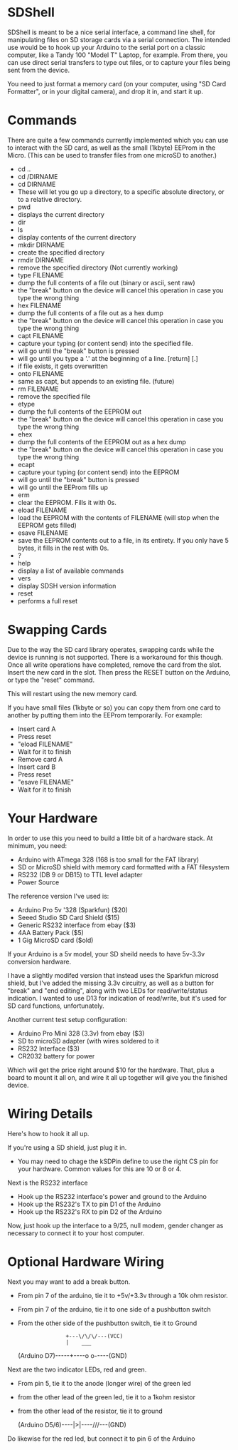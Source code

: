 SDShell
=======

SDShell is meant to be a nice serial interface, a command line
shell, for manipulating files on SD storage cards via a serial
connection.  The intended use would be to hook up your Arduino to
the serial port on a classic computer, like a Tandy 100 "Model T"
Laptop, for example.  From there, you can use direct serial transfers
to type out files, or to capture your files being sent from the
device.

You need to just format a memory card (on your computer, using "SD
Card Formatter", or in your digital camera), and drop it in, and
start it up.

Commands
========

There are quite a few commands currently implemented which you can
use to interact with the SD card, as well as the small (1kbyte)
EEProm in the Micro. (This can be used to transfer files from one
microSD to another.)

- cd ..
- cd /DIRNAME
- cd DIRNAME
 - These will let you go up a directory, to a specific absolute directory, or to a relative directory.
- pwd
 - displays the current directory
- dir
- ls
 - display contents of the current directory
- mkdir DIRNAME
 - create the specified directory
- rmdir DIRNAME
 - remove the specified directory (Not currently working)
- type FILENAME
 - dump the full contents of a file out (binary or ascii, sent raw)
 - the "break" button on the device will cancel this operation in case you type the wrong thing
- hex FILENAME
 - dump the full contents of a file out as a hex dump
 - the "break" button on the device will cancel this operation in case you type the wrong thing
- capt FILENAME
 - capture your typing (or content send) into the specified file.
 - will go until the "break" button is pressed
 - will go until you type a '.' at the beginning of a line.  [return] [.]
 - if file exists, it gets overwritten
- onto FILENAME
 - same as capt, but appends to an existing file. (future)
- rm FILENAME
 - remove the specified file
- etype
 - dump the full contents of the EEPROM out
 - the "break" button on the device will cancel this operation in case you type the wrong thing
- ehex
 - dump the full contents of the EEPROM out as a hex dump
 - the "break" button on the device will cancel this operation in case you type the wrong thing
- ecapt
 - capture your typing (or content send) into the EEPROM
 - will go until the "break" button is pressed
 - will go until the EEProm fills up
- erm
 - clear the EEPROM.  Fills it with 0s.
- eload FILENAME
 - load the EEPROM with the contents of FILENAME (will stop when the EEPROM gets filled)
- esave FILENAME
 - save the EEPROM contents out to a file, in its entirety.  If you only have 5 bytes, it fills in the rest with 0s.
- ?
- help
 - display a list of available commands
- vers
 - display SDSH version information
- reset
 - performs a full reset


Swapping Cards
==============

Due to the way the SD card library operates, swapping cards while
the device is running is not supported.  There is a workaround for
this though.  Once all write operations have completed, remove the
card from the slot.  Insert the new card in the slot.  Then press
the RESET button on the Arduino, or type the "reset" command.

This will restart using the new memory card.

If you have small files (1kbyte or so) you can copy them from one
card to another by putting them into the EEProm temporarily.  For
example:

- Insert card A
- Press reset
- "eload FILENAME"
- Wait for it to finish
- Remove card A
- Insert card B
- Press reset
- "esave FILENAME"
- Wait for it to finish

Your Hardware
=============

In order to use this you need to build a little bit of a hardware
stack.  At minimum, you need:

- Arduino with ATmega 328 (168 is too small for the FAT library)
- SD or MicroSD shield with memory card formatted with a FAT filesystem
- RS232 (DB 9 or DB15) to TTL level adapter
- Power Source

The reference version I've used is:
- Arduino Pro 5v '328 (Sparkfun) ($20)
- Seeed Studio SD Card Shield ($15)
- Generic RS232 interface from ebay ($3)
- 4AA Battery Pack ($5)
- 1 Gig MicroSD card ($old)

If your Arduino is a 5v model, your SD sheild needs to have 5v-3.3v
conversion hardware.

I have a slightly modifed version that instead uses the Sparkfun
microsd shield, but I've added the missing 3.3v circuitry, as well
as a button for "break" and "end editing", along with two LEDs for
read/write/status indication.  I wanted to use D13 for indication
of read/write, but it's used for SD card functions, unfortunately.

Another current test setup configuration:
- Arduino Pro Mini 328 (3.3v) from ebay ($3)
- SD to microSD adapter (with wires soldered to it
- RS232 Interface ($3)
- CR2032 battery for power

Which will get the price right around $10 for the hardware.  That,
plus a board to mount it all on, and wire it all up together will
give you the finished device.

Wiring Details
==============

Here's how to hook it all up.

If you're using a SD shield, just plug it in.
- You may need to chage the kSDPin define to use the right CS pin for your hardware. Common values for this are 10 or 8 or 4.

Next is the RS232 interface
- Hook up the RS232 interface's power and ground to the Arduino
- Hook up the RS232's TX to pin D1 of the Arduino
- Hook up the RS232's RX to pin D2 of the Arduino

Now, just hook up the interface to a 9/25, null modem, gender changer
as necessary to connect it to your host computer.


Optional Hardware Wiring
========================

Next you may want to add a break button.
- From pin 7 of the arduino, tie it to +5v/+3.3v through a 10k ohm resistor.
- From pin 7 of the arduino, tie it to one side of a pushbutton switch
- From the other side of the pushbutton switch, tie it to Ground

                     +---\/\/\/---(VCC)
                     |    ___
    (Arduino D7)-----+----o o-----(GND)

Next are the two indicator LEDs, red and green.
- From pin 5, tie it to the anode (longer wire) of the green led
- from the other lead of the green led, tie it to a 1kohm resistor
- from the other lead of the resistor, tie it to ground

    (Arduino D5/6)----|>|----\/\/\/---(GND)

Do likewise for the red led, but connect it to pin 6 of the Arduino
